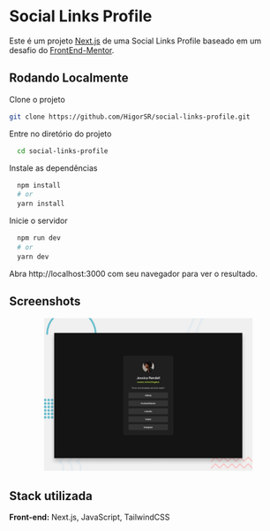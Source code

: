 # Social Links Profile

Este é um projeto [Next.js](https://nextjs.org/) de uma Social Links Profile baseado em um desafio do [FrontEnd-Mentor](https://www.frontendmentor.io/challenges/social-links-profile-UG32l9m6dQ).

## Rodando Localmente

Clone o projeto

```bash
git clone https://github.com/HigorSR/social-links-profile.git
```

Entre no diretório do projeto

```bash
  cd social-links-profile
```

Instale as dependências

```bash
  npm install
  # or
  yarn install
```

Inicie o servidor

```bash
  npm run dev
  # or
  yarn dev
```

Abra http://localhost:3000 com seu navegador para ver o resultado.

## Screenshots

<div align="center">
  <img width="75%" src="./public/preview/preview.jpg">
</div>

## Stack utilizada

**Front-end:** Next.js, JavaScript, TailwindCSS
